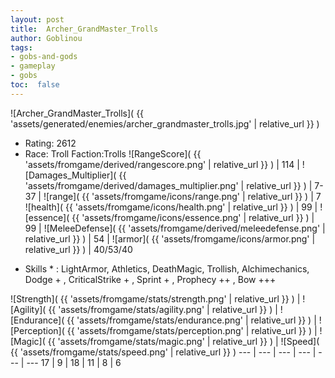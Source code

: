 ```yaml
---
layout: post
title:  Archer_GrandMaster_Trolls
author: Goblinou
tags:
- gobs-and-gods
- gameplay
- gobs
toc:  false
---
```


![Archer_GrandMaster_Trolls]( {{ 'assets/generated/enemies/archer_grandmaster_trolls.jpg' | relative_url }} )
- Rating: 2612
- Race: Troll  Faction:Trolls
![RangeScore]( {{ 'assets/fromgame/derived/rangescore.png' | relative_url }} ) | 114 | ![Damages_Multiplier]( {{ 'assets/fromgame/derived/damages_multiplier.png' | relative_url }} ) | 7-37 | ![range]( {{ 'assets/fromgame/icons/range.png' | relative_url }} ) | 7
![health]( {{ 'assets/fromgame/icons/health.png' | relative_url }} ) | 99 | ![essence]( {{ 'assets/fromgame/icons/essence.png' | relative_url }} ) | 99 | ![MeleeDefense]( {{ 'assets/fromgame/derived/meleedefense.png' | relative_url }} ) | 54 | ![armor]( {{ 'assets/fromgame/icons/armor.png' | relative_url }} ) | 40/53/40
* Skills * : LightArmor, Athletics, DeathMagic, Trollish, Alchimechanics, Dodge + , CriticalStrike + , Sprint + , Prophecy ++ , Bow +++ 

![Strength]( {{ 'assets/fromgame/stats/strength.png' | relative_url }} ) | ![Agility]( {{ 'assets/fromgame/stats/agility.png' | relative_url }} ) | ![Endurance]( {{ 'assets/fromgame/stats/endurance.png' | relative_url }} ) | ![Perception]( {{ 'assets/fromgame/stats/perception.png' | relative_url }} ) | ![Magic]( {{ 'assets/fromgame/stats/magic.png' | relative_url }} ) | ![Speed]( {{ 'assets/fromgame/stats/speed.png' | relative_url }} )
--- | --- | --- | --- | --- | ---
17 | 9 | 18 | 11 | 8 | 6
